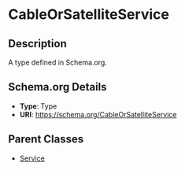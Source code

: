 # CableOrSatelliteService

## Description
A type defined in Schema.org.

## Schema.org Details
- **Type**: Type
- **URI**: https://schema.org/CableOrSatelliteService

## Parent Classes
- [Service](../Service.md)

